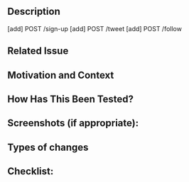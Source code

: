 <!--- Provide a general summary of your changes in the Title above -->

## Description
<!--- Describe your changes in detail -->
[add] POST /sign-up
[add] POST /tweet
[add] POST /follow

## Related Issue
<!--- This project only accepts pull requests related to open issues -->
<!--- If suggesting a new feature or change, please discuss it in an issue first -->
<!--- If fixing a bug, there should be an issue describing it with steps to reproduce -->
<!--- Please link to the issue here: -->

## Motivation and Context
<!--- Why is this change required? What problem does it solve? -->

## How Has This Been Tested?
<!--- Please describe in detail how you tested your changes. -->
<!--- Include details of your testing environment, and the tests you ran to -->
<!--- see how your change affects other areas of the code, etc. -->

## Screenshots (if appropriate):

## Types of changes
<!--- What types of changes does your code introduce? Put an `x` in all the boxes that apply: -->
<!---- [ ] Bug fix (non-breaking change which fixes an issue)-->
<!---- [ ] New feature (non-breaking change which adds functionality)-->
<!---- [ ] Breaking change (fix or feature that would cause existing functionality to change)-->

## Checklist:
<!--- Go over all the following points, and put an `x` in all the boxes that apply. -->
<!--- If you're unsure about any of these, don't hesitate to ask. We're here to help! -->
<!---- [ ] My code follows the code style of this project.-->
<!---- [ ] My change requires a change to the documentation.-->
<!---- [ ] I have updated the documentation accordingly.-->
<!---- [ ] I have read the **CONTRIBUTING** document.-->
<!---- [ ] I have added tests to cover my changes.-->
<!---- [ ] All new and existing tests passed.-->

